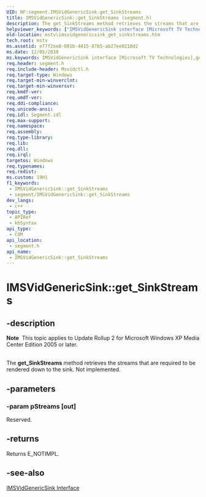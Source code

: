 ```yaml
---
UID: NF:segment.IMSVidGenericSink.get_SinkStreams
title: IMSVidGenericSink::get_SinkStreams (segment.h)
description: The get_SinkStreams method retrieves the streams that are required to be rendered down to the sink. Not implemented.
helpviewer_keywords: ["IMSVidGenericSink interface [Microsoft TV Technologies]","get_SinkStreams method","IMSVidGenericSink.get_SinkStreams","IMSVidGenericSink::get_SinkStreams","IMSVidGenericSinkget_SinkStreams","get_SinkStreams","get_SinkStreams method [Microsoft TV Technologies]","get_SinkStreams method [Microsoft TV Technologies]","IMSVidGenericSink interface","mstv.imsvidgenericsink_get_sinkstreams","segment/IMSVidGenericSink::get_SinkStreams"]
old-location: mstv\imsvidgenericsink_get_sinkstreams.htm
tech.root: mstv
ms.assetid: e77f2ee8-081b-4415-87b5-ab27ee0218d2
ms.date: 12/05/2018
ms.keywords: IMSVidGenericSink interface [Microsoft TV Technologies],get_SinkStreams method, IMSVidGenericSink.get_SinkStreams, IMSVidGenericSink::get_SinkStreams, IMSVidGenericSinkget_SinkStreams, get_SinkStreams, get_SinkStreams method [Microsoft TV Technologies], get_SinkStreams method [Microsoft TV Technologies],IMSVidGenericSink interface, mstv.imsvidgenericsink_get_sinkstreams, segment/IMSVidGenericSink::get_SinkStreams
req.header: segment.h
req.include-header: Msvidctl.h
req.target-type: Windows
req.target-min-winverclnt: 
req.target-min-winversvr: 
req.kmdf-ver: 
req.umdf-ver: 
req.ddi-compliance: 
req.unicode-ansi: 
req.idl: Segment.idl
req.max-support: 
req.namespace: 
req.assembly: 
req.type-library: 
req.lib: 
req.dll: 
req.irql: 
targetos: Windows
req.typenames: 
req.redist: 
ms.custom: 19H1
f1_keywords:
 - IMSVidGenericSink::get_SinkStreams
 - segment/IMSVidGenericSink::get_SinkStreams
dev_langs:
 - c++
topic_type:
 - APIRef
 - kbSyntax
api_type:
 - COM
api_location:
 - segment.h
api_name:
 - IMSVidGenericSink::get_SinkStreams
---
```


# IMSVidGenericSink::get_SinkStreams


## -description

<div class="alert"><b>Note</b>  This topic applies to Update Rollup 2 for Microsoft Windows XP Media Center Edition 2005 or later.
        </div>
<div> </div>


The <b>get_SinkStreams</b> method retrieves the streams that are required to be rendered down to the sink. Not implemented.

## -parameters

### -param pStreams [out]

Reserved.

## -returns

Returns E_NOTIMPL.

## -see-also

<a href="/previous-versions/windows/desktop/mstv/msvidgenericsink">IMSVidGenericSink Interface</a>

